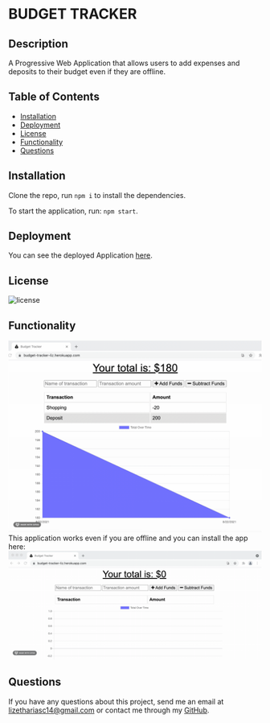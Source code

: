 # BUDGET TRACKER

## Description
A Progressive Web Application that allows users to add expenses and deposits to their budget even if they are offline.

  ## Table of Contents

* [Installation](#installation)
* [Deployment](#deployment)
* [License](#license)
* [Functionality](#functionality)
* [Questions](#questions)


## Installation 
Clone the repo, run `npm i` to install the dependencies. 

To start the application, run:
`npm start`. 


## Deployment
You can see the deployed Application [here](https://budget-tracker-liz.herokuapp.com/).

## License
![license](https://img.shields.io/badge/license-MIT-brightgreen)


## Functionality
![functionality](functionality.gif)
This application works even if you are offline and you can install the app here:
![Install](install.gif)



## Questions
If you have any questions about this project, send me an email at lizethariasc14@gmail.com or contact me through my [GitHub](https://github.com/lizariasc).
